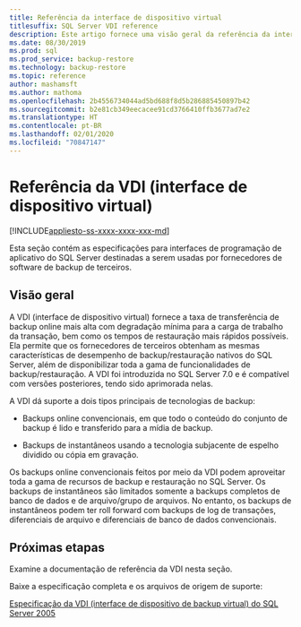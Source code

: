 ```yaml
---
title: Referência da interface de dispositivo virtual
titlesuffix: SQL Server VDI reference
description: Este artigo fornece uma visão geral da referência da interface de dispositivo virtual para o backup do SQL Server.
ms.date: 08/30/2019
ms.prod: sql
ms.prod_service: backup-restore
ms.technology: backup-restore
ms.topic: reference
author: mashamsft
ms.author: mathoma
ms.openlocfilehash: 2b4556734044ad5bd688f8d5b286885450897b42
ms.sourcegitcommit: b2e81cb349eecacee91cd3766410ffb3677ad7e2
ms.translationtype: HT
ms.contentlocale: pt-BR
ms.lasthandoff: 02/01/2020
ms.locfileid: "70847147"
---
```

# <a name="virtual-device-interface-vdi-reference"></a>Referência da VDI (interface de dispositivo virtual)

[!INCLUDE[appliesto-ss-xxxx-xxxx-xxx-md](../../../includes/appliesto-ss-xxxx-xxxx-xxx-md.md)]

Esta seção contém as especificações para interfaces de programação de aplicativo do SQL Server destinadas a serem usadas por fornecedores de software de backup de terceiros.

## <a name="overview"></a>Visão geral

A VDI (interface de dispositivo virtual) fornece a taxa de transferência de backup online mais alta com degradação mínima para a carga de trabalho da transação, bem como os tempos de restauração mais rápidos possíveis. Ela permite que os fornecedores de terceiros obtenham as mesmas características de desempenho de backup/restauração nativos do SQL Server, além de disponibilizar toda a gama de funcionalidades de backup/restauração. A VDI foi introduzida no SQL Server 7.0 e é compatível com versões posteriores, tendo sido aprimorada nelas.

A VDI dá suporte a dois tipos principais de tecnologias de backup:

- Backups online convencionais, em que todo o conteúdo do conjunto de backup é lido e transferido para a mídia de backup.

- Backups de instantâneos usando a tecnologia subjacente de espelho dividido ou cópia em gravação.

Os backups online convencionais feitos por meio da VDI podem aproveitar toda a gama de recursos de backup e restauração no SQL Server. Os backups de instantâneos são limitados somente a backups completos de banco de dados e de arquivo/grupo de arquivos. No entanto, os backups de instantâneos podem ter roll forward com backups de log de transações, diferenciais de arquivo e diferenciais de banco de dados convencionais.

## <a name="next-steps"></a>Próximas etapas

Examine a documentação de referência da VDI nesta seção.

Baixe a especificação completa e os arquivos de origem de suporte:

[Especificação da VDI (interface de dispositivo de backup virtual) do SQL Server 2005](https://www.microsoft.com/download/details.aspx?id=17282)